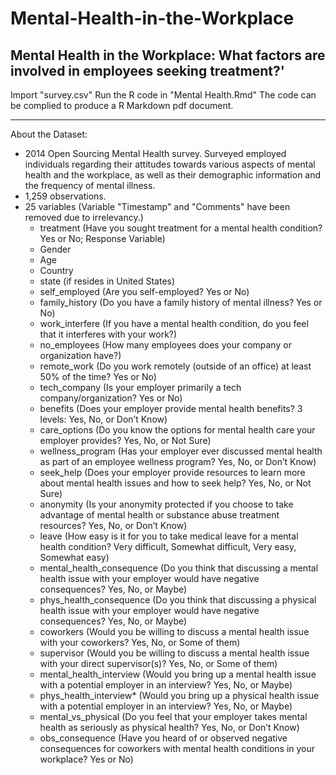 # Mental-Health-in-the-Workplace
Mental Health in the Workplace: What factors are involved in employees seeking treatment?'
--------
Import "survey.csv"
Run the R code in "Mental Health.Rmd"
The code can be complied to produce a R Markdown pdf document. 

--------
About the Dataset:
- 2014 Open Sourcing Mental Health survey. Surveyed employed individuals regarding their attitudes towards various aspects of mental health and the workplace,
as well as their demographic information and the frequency of mental illness.
- 1,259 observations.
- 25 variables (Variable "Timestamp" and "Comments" have been removed due to irrelevancy.)
    - treatment (Have you sought treatment for a mental health condition? Yes or No; Response Variable)
    - Gender
    - Age
    - Country
    - state (if resides in United States)
    - self_employed (Are you self-employed? Yes or No)
    - family_history (Do you have a family history of mental illness? Yes or No)
    - work_interfere (If you have a mental health condition, do you feel that it interferes with your work?)
    - no_employees (How many employees does your company or organization have?)
    - remote_work (Do you work remotely (outside of an office) at least 50% of the time? Yes or No) 
    - tech_company (Is your employer primarily a tech company/organization? Yes or No)
    - benefits (Does your employer provide mental health benefits? 3 levels: Yes, No, or Don’t Know)
    - care_options (Do you know the options for mental health care your employer provides? Yes, No, or Not Sure)
    - wellness_program (Has your employer ever discussed mental health as part of an employee wellness program? Yes, No, or Don’t Know)
    - seek_help (Does your employer provide resources to learn more about mental health issues and how to seek help? Yes, No, or Not Sure)
    - anonymity (Is your anonymity protected if you choose to take advantage of mental health or substance abuse treatment resources?  Yes, No, or Don’t Know)
    - leave (How easy is it for you to take medical leave for a mental health condition? Very difficult, Somewhat difficult, Very easy, Somewhat easy)
    - mental_health_consequence (Do you think that discussing a mental health issue with your employer would have negative consequences? Yes, No, or Maybe)
    - phys_health_consequence (Do you think that discussing a physical health issue with your employer would have negative consequences? Yes, No, or Maybe)
    - coworkers (Would you be willing to discuss a mental health issue with your coworkers? Yes, No, or Some of them)
    - supervisor (Would you be willing to discuss a mental health issue with your direct supervisor(s)? Yes, No, or Some of them)
    - mental_health_interview (Would you bring up a mental health issue with a potential employer in an interview? Yes, No, or Maybe)
    - phys_health_interview* (Would you bring up a physical health issue with a potential employer in an interview? Yes, No, or Maybe)
    - mental_vs_physical (Do you feel that your employer takes mental health as seriously as physical health? Yes, No, or Don’t Know)
    - obs_consequence (Have you heard of or observed negative consequences for coworkers with mental health conditions in your workplace? Yes or No)
